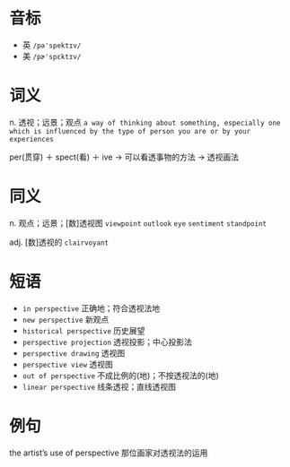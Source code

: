# 音标

- 英 `/pə'spektɪv/`
- 美 `/pɚ'spɛktɪv/`

# 词义

n. 透视；远景；观点
`a way of thinking about something, especially one which is influenced by the type of person you are or by your experiences`



per(贯穿) ＋ spect(看) ＋ ive → 可以看透事物的方法 → 透视画法

# 同义

n. 观点；远景；[数]透视图
`viewpoint` `outlook` `eye` `sentiment` `standpoint`

adj. [数]透视的
`clairvoyant`

# 短语

- `in perspective` 正确地；符合透视法地
- `new perspective` 新观点
- `historical perspective` 历史展望
- `perspective projection` 透视投影；中心投影法
- `perspective drawing` 透视图
- `perspective view` 透视图
- `out of perspective` 不成比例的(地)；不按透视法的(地)
- `linear perspective` 线条透视；直线透视图

# 例句

the artist’s use of perspective
那位画家对透视法的运用


